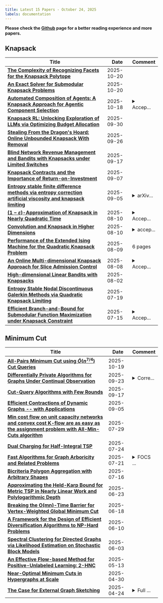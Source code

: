 ```yaml
---
title: Latest 15 Papers - October 24, 2025
labels: documentation
---
```

**Please check the [Github](https://github.com/zezhishao/MTS_Daily_ArXiv) page for a better reading experience and more papers.**

## Knapsack
| **Title** | **Date** | **Comment** |
| --- | --- | --- |
| **[The Complexity of Recognizing Facets for the Knapsack Polytope](http://arxiv.org/abs/2211.03311v3)** | 2025-10-20 |  |
| **[An Exact Solver for Submodular Knapsack Problems](http://arxiv.org/abs/2507.16149v2)** | 2025-10-20 |  |
| **[Automated Composition of Agents: A Knapsack Approach for Agentic Component Selection](http://arxiv.org/abs/2510.16499v1)** | 2025-10-18 | <details><summary>Accep...</summary><p>Accepted to NeurIPS 2025 Conference</p></details> |
| **[Knapsack RL: Unlocking Exploration of LLMs via Optimizing Budget Allocation](http://arxiv.org/abs/2509.25849v1)** | 2025-09-30 |  |
| **[Stealing From the Dragon's Hoard: Online Unbounded Knapsack With Removal](http://arxiv.org/abs/2509.19914v2)** | 2025-09-26 |  |
| **[Blind Network Revenue Management and Bandits with Knapsacks under Limited Switches](http://arxiv.org/abs/1911.01067v5)** | 2025-09-17 |  |
| **[Knapsack Contracts and the Importance of Return-on-Investment](http://arxiv.org/abs/2509.05956v1)** | 2025-09-07 |  |
| **[Entropy stable finite difference methods via entropy correction artificial viscosity and knapsack limiting](http://arxiv.org/abs/2508.21226v2)** | 2025-09-05 | <details><summary>arXiv...</summary><p>arXiv admin note: text overlap with arXiv:2507.14488</p></details> |
| **[$(1-ε)$-Approximation of Knapsack in Nearly Quadratic Time](http://arxiv.org/abs/2308.07004v4)** | 2025-08-10 | <details><summary>Accep...</summary><p>Accepted to STOC 2024; Revision note: expanded technical overview;</p></details> |
| **[Convolution and Knapsack in Higher Dimensions](http://arxiv.org/abs/2403.16117v2)** | 2025-08-10 | <details><summary>accep...</summary><p>accepted at WADS 2025</p></details> |
| **[Performance of the Extended Ising Machine for the Quadratic Knapsack Problem](http://arxiv.org/abs/2508.06909v1)** | 2025-08-09 | 6 pages |
| **[An Online Multi-dimensional Knapsack Approach for Slice Admission Control](http://arxiv.org/abs/2508.06468v1)** | 2025-08-08 | <details><summary>Accep...</summary><p>Accepted by 20th Consumer Communications & Networking Conference (CCNC)</p></details> |
| **[High-dimensional Linear Bandits with Knapsacks](http://arxiv.org/abs/2311.01327v2)** | 2025-08-02 |  |
| **[Entropy Stable Nodal Discontinuous Galerkin Methods via Quadratic Knapsack Limiting](http://arxiv.org/abs/2507.14488v1)** | 2025-07-19 |  |
| **[Efficient Branch-and-Bound for Submodular Function Maximization under Knapsack Constraint](http://arxiv.org/abs/2507.11107v1)** | 2025-07-15 | <details><summary>Accep...</summary><p>Accepted to ECAI 2025</p></details> |

## Minimum Cut
| **Title** | **Date** | **Comment** |
| --- | --- | --- |
| **[All-Pairs Minimum Cut using $\tilde{O}(n^{7/4})$ Cut Queries](http://arxiv.org/abs/2510.16741v1)** | 2025-10-19 |  |
| **[Differentially Private Algorithms for Graphs Under Continual Observation](http://arxiv.org/abs/2106.14756v3)** | 2025-09-23 | <details><summary>Corre...</summary><p>Corrected typos in lower bounds in Table 1. Fixed missing factor $\ell$ in statement of Theorem 45</p></details> |
| **[Cut-Query Algorithms with Few Rounds](http://arxiv.org/abs/2506.20412v2)** | 2025-09-17 |  |
| **[Efficient Contractions of Dynamic Graphs -- with Applications](http://arxiv.org/abs/2509.05157v1)** | 2025-09-05 |  |
| **[Min cost flow on unit capacity networks and convex cost K-flow are as easy as the assignment problem with All-Min-Cuts algorithm](http://arxiv.org/abs/1610.04012v2)** | 2025-07-29 |  |
| **[Dual Charging for Half-Integral TSP](http://arxiv.org/abs/2507.17999v1)** | 2025-07-24 |  |
| **[Fast Algorithms for Graph Arboricity and Related Problems](http://arxiv.org/abs/2507.15598v1)** | 2025-07-21 | <details><summary>FOCS ...</summary><p>FOCS 2025. 25 pages, 3 figures</p></details> |
| **[Bicriteria Polygon Aggregation with Arbitrary Shapes](http://arxiv.org/abs/2507.11212v2)** | 2025-07-16 |  |
| **[Approximating the Held-Karp Bound for Metric TSP in Nearly Linear Work and Polylogarithmic Depth](http://arxiv.org/abs/2411.14745v2)** | 2025-06-23 |  |
| **[Breaking the O(mn)-Time Barrier for Vertex-Weighted Global Minimum Cut](http://arxiv.org/abs/2506.11926v2)** | 2025-06-18 |  |
| **[A Framework for the Design of Efficient Diversification Algorithms to NP-Hard Problems](http://arxiv.org/abs/2501.12261v4)** | 2025-06-10 |  |
| **[Spectral Clustering for Directed Graphs via Likelihood Estimation on Stochastic Block Models](http://arxiv.org/abs/2403.19516v2)** | 2025-06-03 |  |
| **[An Effective Flow-based Method for Positive-Unlabeled Learning: 2-HNC](http://arxiv.org/abs/2505.08212v1)** | 2025-05-13 |  |
| **[Near-Optimal Minimum Cuts in Hypergraphs at Scale](http://arxiv.org/abs/2504.19842v2)** | 2025-04-30 |  |
| **[The Case for External Graph Sketching](http://arxiv.org/abs/2504.17563v1)** | 2025-04-24 | <details><summary>Full ...</summary><p>Full version for paper to appear in ACDA proceedings</p></details> |

